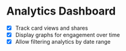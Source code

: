 # Analytics Dashboard

- [x] Track card views and shares
- [x] Display graphs for engagement over time
- [x] Allow filtering analytics by date range
